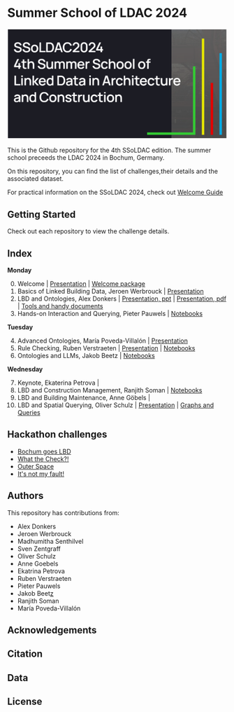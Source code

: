 # Summer School of LDAC 2024

![ldac.PNG](/images/ldac.PNG)

This is the Github repository for the 4th SSoLDAC edition. The summer school preceeds the LDAC 2024 in Bochum, Germany.

On this repository, you can find the list of challenges,their details and the associated dataset. 

For practical information on the SSoLDAC 2024, check out [Welcome Guide](https://github.com/SSoLDAC2024/Lectures/blob/main/Welcome_LDAC2024.pdf)

## Getting Started
Check out each repository to view the challenge details. 

## Index
**Monday**

00. Welcome | [Presentation](https://github.com/SSoLDAC2024/Lectures/blob/main/00_SSoLDAC2024_Welcome.pptm) | [Welcome package](https://github.com/SSoLDAC2024/Lectures/blob/main/Welcome_LDAC2024.pdf)
01. Basics of Linked Building Data, Jeroen Werbrouck | [Presentation](https://github.com/SSoLDAC2024/Lectures/blob/main/01_SSoLDAC2024_Lecture_Basics-of-LBD_Jeroen-Werbrouck.pptx)
02. LBD and Ontologies, Alex Donkers | [Presentation, ppt](https://github.com/SSoLDAC2024/Lectures/blob/main/02_SSoLDAC2024_Lecture_LBD-and-Ontologies_Alex-Donkers.pptx) | [Presentation, pdf](https://github.com/SSoLDAC2024/Lectures/blob/main/02_SSoLDAC2024_Lecture_LBD-and-Ontologies_Alex-Donkers.pdf) | [Tools and handy documents](https://github.com/SSoLDAC2024/Tools-and-handy-documents)
03. Hands-on Interaction and Querying, Pieter Pauwels | [Notebooks](https://github.com/SSoLDAC2024/handson-querying-and-interaction)

**Tuesday**

04. Advanced Ontologies, María Poveda-Villalón | [Presentation](https://github.com/SSoLDAC2024/Lectures/blob/main/04_SSoLDAC2024_Lecture_Advanced-Ontologies_Maria-Poveda-Villalon.pdf)
05. Rule Checking, Ruben Verstraeten | [Presentation](https://github.com/SSoLDAC2024/Lectures/blob/main/05_SSoLDAC2024_Lecture_Rule-Checking_Ruben-Verstraeten.pdf) | [Notebooks](https://github.com/SSoLDAC2024/Compliance-checking-with-DMN)
06. Ontologies and LLMs, Jakob Beetz | [Notebooks](https://github.com/SSoLDAC2024/LLM-mappings)

**Wednesday**

07. Keynote, Ekaterina Petrova |
08. LBD and Construction Management, Ranjith Soman | [Notebooks](https://github.com/SSoLDAC2024/LBD4ConstructionManagement)
09. LBD and Building Maintenance, Anne Göbels | 
10. LBD and Spatial Querying, Oliver Schulz | [Presentation](https://github.com/SSoLDAC2024/Lectures/blob/main/10_SSoLDAC2024_Lecture_LBD-and-Spatial-Querying_Oliver-Schulz/10_SSoLDAC2024_Lecture_LBD-and-Spatial-Querying.pdf) | [Graphs and Queries](https://github.com/SSoLDAC2024/Lectures/tree/main/10_SSoLDAC2024_Lecture_LBD-and-Spatial-Querying_Oliver-Schulz)

## Hackathon challenges
- [Bochum goes LBD](https://github.com/SSoLDAC2024/Bochum-goes-LBD)
- [What the Check?!](https://github.com/SSoLDAC2024/What-the-check)
- [Outer Space](https://github.com/SSoLDAC2024/Outer-Space)
- [It's not my fault!](https://github.com/SSoLDAC2024/Its-not-my-fault)

## Authors
This repository has contributions from:
- Alex Donkers
- Jeroen Werbrouck
- Madhumitha Senthilvel
- Sven Zentgraff
- Oliver Schulz
- Anne Goebels
- Ekatrina Petrova
- Ruben Verstraeten
- Pieter Pauwels
- Jakob Beet[z](https://github.com/jakob-beetz/LDAC2024)
- Ranjith Soman
- María Poveda-Villalón

## Acknowledgements

## Citation

## Data

## License

